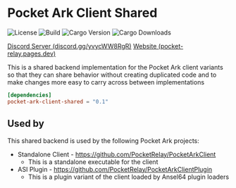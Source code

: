 # Pocket Ark Client Shared

![License](https://img.shields.io/github/license/PocketRelay/PocketArkClientShared?style=for-the-badge)
![Build](https://img.shields.io/github/actions/workflow/status/PocketRelay/PocketArkClientShared/build.yml?style=for-the-badge)
![Cargo Version](https://img.shields.io/crates/v/pocket-ark-client-shared?style=for-the-badge)
![Cargo Downloads](https://img.shields.io/crates/d/pocket-ark-client-shared?style=for-the-badge)

[Discord Server (discord.gg/yvycWW8RgR)](https://discord.gg/yvycWW8RgR)
[Website (pocket-relay.pages.dev)](https://pocket-relay.pages.dev/)

This is a shared backend implementation for the Pocket Ark client variants so that they can share behavior without creating duplicated code and to make changes more easy to carry across between implementations

```toml
[dependencies]
pocket-ark-client-shared = "0.1"
```

## Used by

This shared backend is used by the following Pocket Ark projects:
- Standalone Client - https://github.com/PocketRelay/PocketArkClient
  - This is a standalone executable for the client
- ASI Plugin - https://github.com/PocketRelay/PocketArkClientPlugin
  - This is a plugin variant of the client loaded by Ansel64 plugin loaders



